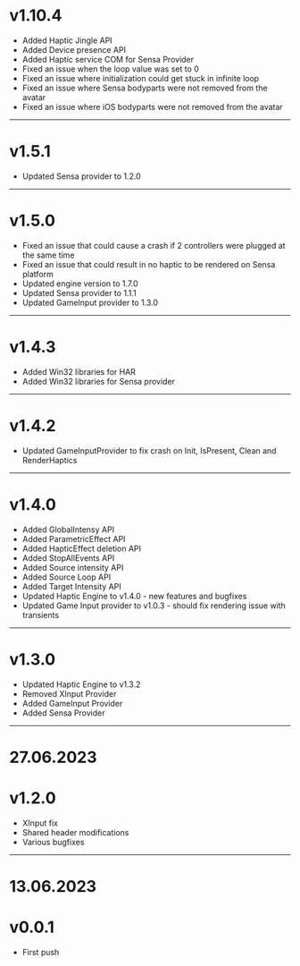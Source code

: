 # v1.10.4

+ Added Haptic Jingle API
+ Added Device presence API 
+ Added Haptic service COM for Sensa Provider
+ Fixed an issue when the loop value was set to 0
+ Fixed an issue where initialization could get stuck in infinite loop
+ Fixed an issue where Sensa bodyparts were not removed from the avatar
+ Fixed an issue where iOS bodyparts were not removed from the avatar

___________________________________

# v1.5.1

+ Updated Sensa provider to 1.2.0

___________________________________

# v1.5.0

+ Fixed an issue that could cause a crash if 2 controllers were plugged at the same time
+ Fixed an issue that could result in no haptic to be rendered on Sensa platform
+ Updated engine version to 1.7.0
+ Updated Sensa provider to 1.1.1
+ Updated GameInput provider to 1.3.0

___________________________________

# v1.4.3

+ Added Win32 libraries for HAR
+ Added Win32 libraries for Sensa provider

___________________________________

# v1.4.2

+ Updated GameInputProvider to fix crash on Init, IsPresent, Clean and RenderHaptics

___________________________________

# v1.4.0

+ Added GlobalIntensy API
+ Added ParametricEffect API
+ Added HapticEffect deletion API
+ Added StopAllEvents API
+ Added Source intensity API
+ Added Source Loop API
+ Added Target Intensity API
+ Updated Haptic Engine to v1.4.0 - new features and bugfixes
+ Updated Game Input provider to v1.0.3 - should fix rendering issue with transients

___________________________________

# v1.3.0

+ Updated Haptic Engine to v1.3.2
+ Removed XInput Provider
+ Added GameInput Provider
+ Added Sensa Provider

___________________________________

# 27.06.2023 
# v1.2.0

+ XInput fix
+ Shared header modifications
+ Various bugfixes

___________________________________

# 13.06.2023 
# v0.0.1

+ First push